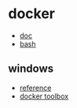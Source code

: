 # docker
- [doc](https://docs.docker.com/install/linux/docker-ce/ubuntu/)
- [bash](../../bash/docker_install.sh)

## windows
- [reference](https://www.docker.com/products/docker-desktop)
- [docker toolbox](http://mirrors.aliyun.com/docker-toolbox/windows/docker-toolbox/)